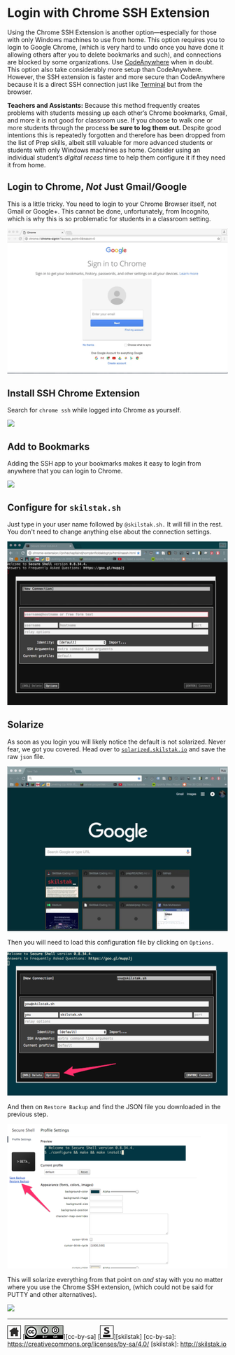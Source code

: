 # Login with Chrome SSH Extension

Using the Chrome SSH Extension is another option—especially for
those with only Windows machines to use from home. This option
requires you to login to Google Chrome, (which is very hard to undo
once you have done it allowing others after you to delete bookmarks
and such), and connections are blocked by some organizations. Use
[CodeAnywhere](codeanywhere.md) when in doubt. This option also take
considerably more setup than CodeAnywhere. However, the SSH extension 
is faster and more secure than CodeAnywhere because it is a direct
SSH connection just like [Terminal](terminal.md) but from the browser.

**Teachers and Assistants:** Because this method frequently creates
problems with students messing up each other’s Chrome bookmarks,
Gmail, and more it is not good for classroom use. If you choose to
walk one or more students through the process **be sure to log them
out.** Despite good intentions this is repeatedly forgotten and
therefore has been dropped from the list of Prep skills, albeit still
valuable for more advanced students or students with only Windows
machines as home. Consider using an individual student’s *digital
recess* time to help them configure it if they need it from home.

## Login to Chrome, *Not* Just Gmail/Google

This is a little tricky. You need to login to your Chrome Browser
itself, not Gmail or Google+. This cannot be done, unfortunately, from
Incognito, which is why this is so problematic for students in
a classroom setting.

![](assets/chrome-ssh1.gif)

## Install SSH Chrome Extension

Search for `chrome ssh` while logged into Chrome as yourself.

![](assets/chrome-ssh2.gif)

## Add to Bookmarks

Adding the SSH app to your bookmarks makes it easy to login from
anywhere that you can login to Chrome.

![](assets/chrome-ssh3.gif)

## Configure for `skilstak.sh`

Just type in your user name followed by `@skilstak.sh.` It will fill
in the rest. You don't need to change anything else about the
connection settings.

![](assets/chrome-ssh4.gif)

## Solarize

As soon as you login you will likely notice the default is not
solarized. Never fear, we got you covered. Head over to
[`solarized.skilstak.io`](http://solarized.skilstak.io) and save the raw
`json` file.

![](assets/chrome-ssh5.gif)

Then you will need to load this configuration file by clicking on
`Options.`

![](assets/chrome-ssh7.png)

And then on `Restore Backup` and find the JSON file you downloaded in
the previous step.

![](assets/chrome-ssh8.png)

This will solarize everything from that point on *and* stay with you
no matter where you use the Chrome SSH extension, (which could not be
said for PUTTY and other alternatives).

![](assets/chrome-ssh6.gif)

---
[![home](/assets/home-bw.png)](/README.md)
[![cc-by-sa](/assets/cc-by-sa.png)][cc-by-sa]
[![skilstak](/assets/skilstak-logo-bw.png)][skilstak]
[cc-by-sa]: https://creativecommons.org/licenses/by-sa/4.0/
[skilstak]: http://skilstak.io

